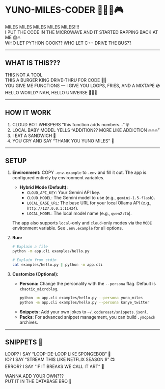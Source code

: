 # YUNO-MILES-CODER 🐸🍔🎤🎮

MILES MILES MILES MILES MILES!!!!  
I PUT THE CODE IN THE MICROWAVE AND IT STARTED RAPPING BACK AT ME 😱🔥  
WHO LET PYTHON COOK?? WHO LET C++ DRIVE THE BUS??  

---

## WHAT IS THIS???
THIS NOT A TOOL  
THIS A BURGER KING DRIVE-THRU FOR CODE 👑🍔  
YOU GIVE ME FUNCTIONS — I GIVE YOU LOOPS, FRIES, AND A MIXTAPE 💿  
HELLO WORLD? NAH, HELLO UNIVERSE 🚀🚀🚀  

---

## HOW IT WORK
1. CLOUD BOT WHISPERS “this function adds numbers...” 🤓  
2. LOCAL BABY MODEL YELLS “ADDITION?? MORE LIKE ADDICTION 🔥🔥🔥”  
3. I EAT A SANDWICH 🥪  
4. YOU CRY AND SAY “THANK YOU YUNO MILES” 🙏  

---

## SETUP
1. **Environment:** COPY `.env.example` to `.env` and fill it out. The app is configured entirely by environment variables.

   - **Hybrid Mode (Default):**
     - `CLOUD_API_KEY`: Your Gemini API key.
     - `CLOUD_MODEL`: The Gemini model to use (e.g., `gemini-1.5-flash`).
     - `LOCAL_BASE_URL`: The base URL for your local Ollama API (e.g., `http://127.0.0.1:11434`).
     - `LOCAL_MODEL`: The local model name (e.g., `qwen2:7b`).

   The app also supports `local`-only and `cloud`-only modes via the `MODE` environment variable. See `.env.example` for all options.

2. **Run:**
   ```sh
   # Explain a file
   python -m app.cli examples/hello.py

   # Explain from stdin
   cat examples/hello.py | python -m app.cli
   ```

3. **Customize (Optional):**
   - **Persona:** Change the personality with the `--persona` flag. Default is `chaotic_microblog`.
     ```sh
     python -m app.cli examples/hello.py --persona yuno_miles
     python -m app.cli examples/hello.py --persona kanye_twitter
     ```
   - **Snippets:** Add your own jokes to `~/.coderoast/snippets.jsonl`.
   - **Packs:** For advanced snippet management, you can build `.ymcpack` archives.

---

## SNIPPETS 🍟
LOOP? I SAY “LOOP-DE-LOOP LIKE SPONGEBOB” 🧽  
IO? I SAY “STREAM THIS LIKE NETFLIX SEASON 9” 📺  
ERROR? I SAY “IF IT BREAKS WE CALL IT ART” 🎨  

WANNA ADD YOUR OWN???  
PUT IT IN THE DATABASE BRO 💾  
